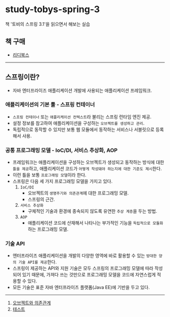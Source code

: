 # study-tobys-spring-3
책 '토비의 스프링 3.1'을 읽으면서 해보는 실습

## 책 구매
- [리디북스](https://ridibooks.com/books/111017526)

---

## 스프링이란?

- 자바 엔터프라이즈 애플리케이션 개발에 사용되는 애플리케이션 프레임워크.
  
### 애플리케이션의 기본 툴 - 스프링 컨테이너

- `스프링 컨테이너` 또는 `애플리케이션 컨텍스트`라 불리는 스프링 런타임 엔진 제공.
- 설정 정보를 참고하여 애플리케이션을 구성하는 `오브젝트를 생성하고 관리`.
- 독립적으로 동작할 수 있지만 보통 웹 모듈에서 동작하는 서비스나 서블릿으로 등록해서 사용.
  
### 공통 프로그래밍 모델 - IoC/DI, 서비스 추상화, AOP

- 프레임워크는 애플리케이션을 구성하는 오브젝트가 생성되고 동작하는 방식에 대한 `틀을 제공`하고, 애플리케이션 코드가 `어떻게 작성돼야 하는지에 대한 기준도 제시`한다.
- 이런 틀을 보통 `프로그래밍 모델`이라 한다.
- 스프링은 다음 세 가지 프로그래밍 모델을 가지고 있다.
  1. `IoC/DI`
     - 오브젝트의 `생명주기와 의존관계`에 대한 프로그래밍 모델. 
     - 스프링의 근간.
  2. `서비스 추상화`
     - 구체적인 기술과 환경에 종속되지 않도록 유연한 `추상 계층`을 두는 방법.
  3. `AOP`
     - 애플리케이션 코드에 산재해서 나타나는 부가적인 기능을 `독립적으로 모듈화`하는 프로그래밍 모델.

### 기술 API

- 엔터프라이즈 애플리케이션을 개발의 다양한 영역에 바로 활용할 수 있는 `방대한 양의 기술 API를 제공`한다.
- 스프링이 제공하는 API와 지원 기술은 모두 스프링의 프로그래밍 모델에 따라 작성되어 있기 때문에, 가져다 쓰는 것만으로 프로그래밍 모델을 코드에 자연스럽게 적용할 수 있다.
- 모든 기술은 표준 자바 엔터프라이즈 플랫폼(Java EE)에 기반을 두고 있다.

---

1. [오브젝트와 의존관계](./Chapter01/docs/index.md)
2. [테스트](./Chapter02/docs/index.md)
